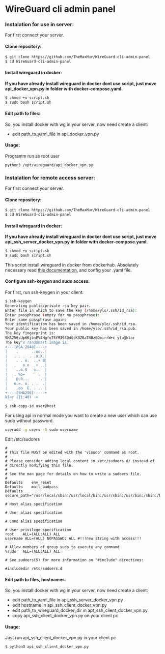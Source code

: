 # WireGuard cli admin panel

### Instalation for use in server:

For first connect your server.

#### Clone repository:
``` bash 
$ git clone https://github.com/TheMaxMur/WireGuard-cli-admin-panel
$ cd WireGuard-cli-admin-panel
```
#### Install wireguard in docker:

**If you have already install wireguard in docker dont use script, just move api_docker_vpn.py in folder with docker-compose.yaml.**

``` bash
$ chmod +x script.sh
$ sudo bash script.sh
```

#### Edit path to files:
So, you install docker with wg in your server, now need create a client:
* edit path_to_yaml_file in api_docker_vpn.py

#### Usage:
Programm run as root user
```bash
python3 /opt/wireguard/api_docker_vpn.py
```

### Instalation for remote access server:

For first connect your server.

#### Clone repository:
``` bash
$ git clone https://github.com/TheMaxMur/WireGuard-cli-admin-panel
$ cd WireGuard-cli-admin-panel
```
#### Install wireguard in docker:

**If you have already install wireguard in docker dont use script, just move api_ssh_server_docker_vpn.py in folder with docker-compose.yaml.**

``` bash
$ chmod +x script.sh
$ sudo bash script.sh
```

This script install wireguard in docker from dockerhub. Absolutely necessary read [this documentation](https://hub.docker.com/r/linuxserver/wireguard), and config your .yaml file.

#### Configure ssh-keygen and sudo access:
For first, run ssh-keygen in your client:
``` bash
$ ssh-keygen
Generating public/private rsa key pair.
Enter file in which to save the key (/home/ylo/.ssh/id_rsa): 
Enter passphrase (empty for no passphrase): 
Enter same passphrase again: 
Your identification has been saved in /home/ylo/.ssh/id_rsa.
Your public key has been saved in /home/ylo/.ssh/id_rsa.pub.
The key fingerprint is:
SHA256:Up6KjbnEV4Hgfo75YM393QdQsK3Z0aTNBz0DoirrW+c ylo@klar
The key's randomart image is:
+---[RSA 2048]----+
|    .      ..oo..|
|   . . .  . .o.X.|
|    . . o.  ..+ B|
|   .   o.o  .+ ..|
|    ..o.S   o..  |
|   . %o=      .  |
|    @.B...     . |
|   o.=. o. . .  .|
|    .oo  E. . .. |
+----[SHA256]-----+
klar (11:40) ~>
```
``` bash
$ ssh-copy-id user@host
```

For using api in normal mode you want to create a new user which can use sudo without password.
``` bash
useradd -g users -G sudo username
```
Edit /etc/sudores
```
#
# This file MUST be edited with the 'visudo' command as root.
#
# Please consider adding local content in /etc/sudoers.d/ instead of
# directly modifying this file.
#
# See the man page for details on how to write a sudoers file.
#
Defaults	env_reset
Defaults	mail_badpass
Defaults	secure_path="/usr/local/sbin:/usr/local/bin:/usr/sbin:/usr/bin:/sbin:/bin"

# Host alias specification

# User alias specification

# Cmnd alias specification

# User privilege specification
root	ALL=(ALL:ALL) ALL
username ALL=(ALL) NOPASSWD: ALL #!!!new string with access!!! 

# Allow members of group sudo to execute any command
%sudo	ALL=(ALL:ALL) ALL

# See sudoers(5) for more information on "#include" directives:

#includedir /etc/sudoers.d

```

#### Edit path to files, hostnames.

So, you install docker with wg in your server, now need create a client:
* edit path_to_yaml_file in api_ssh_server_docker_vpn.py
* edit hostname in api_ssh_client_docker_vpn.py
* edit path_to_wireguard_docker_dir in apt_ssh_client_docker_vpn.py
* copy api_ssh_client_docker_vpn.py on your client pc

#### Usage:
Just run api_ssh_client_docker_vpn.py in your client pc
```bash
$ python3 api_ssh_client_docker_vpn.py
```
